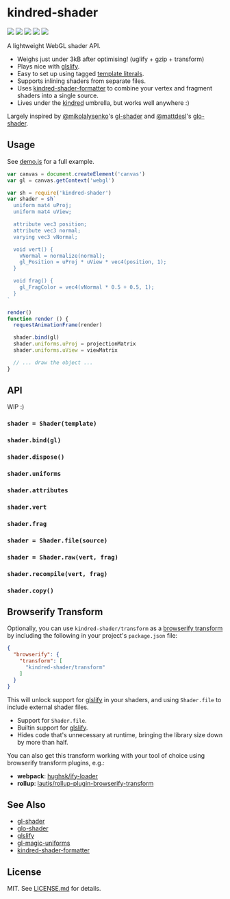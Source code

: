 # kindred-shader

[![](https://img.shields.io/badge/stability-experimental-ffa100.svg?style=flat-square)](https://nodejs.org/api/documentation.html#documentation_stability_index)
[![](https://img.shields.io/badge/code%20style-standard-brightgreen.svg?style=flat-square)](http://standardjs.com/)
[![](https://img.shields.io/npm/v/kindred-shader.svg?style=flat-square)](https://npmjs.com/package/kindred-shader)
[![](https://img.shields.io/circleci/project/kindredjs/kindred-shader/master.svg?style=flat-square)](https://circleci.com/gh/kindredjs/kindred-shader)
[![](https://img.shields.io/appveyor/ci/hughsk/kindred-shader.svg?style=flat-square)](https://ci.appveyor.com/project/hughsk/kindred-shader)

A lightweight WebGL shader API.

* Weighs just under 3kB after optimising! (uglify + gzip + transform)
* Plays nice with [glslify](https://github.com/stackgl/glslify).
* Easy to set up using tagged [template literals](https://developer.mozilla.org/en-US/docs/Web/JavaScript/Reference/Template_literals).
* Supports inlining shaders from separate files.
* Uses [kindred-shader-formatter](https://github.com/kindredjs/kindred-shader-formatter) to combine your vertex and fragment shaders into a single source.
* Lives under the [kindred](https://github.com/kindredjs) umbrella, but works well anywhere :)

Largely inspired by [@mikolalysenko](https://github.com/mikolalysenko)'s [gl-shader](https://github.com/stackgl/gl-shader) and [@mattdesl](https://github.com/mattdesl/)'s [glo-shader](https://github.com/glo-js/glo-shader).

## Usage

See [demo.js](demo.js) for a full example.

``` javascript
var canvas = document.createElement('canvas')
var gl = canvas.getContext('webgl')

var sh = require('kindred-shader')
var shader = sh`
  uniform mat4 uProj;
  uniform mat4 uView;

  attribute vec3 position;
  attribute vec3 normal;
  varying vec3 vNormal;

  void vert() {
    vNormal = normalize(normal);
    gl_Position = uProj * uView * vec4(position, 1);
  }

  void frag() {
    gl_FragColor = vec4(vNormal * 0.5 + 0.5, 1);
  }
`

render()
function render () {
  requestAnimationFrame(render)

  shader.bind(gl)
  shader.uniforms.uProj = projectionMatrix
  shader.uniforms.uView = viewMatrix

  // ... draw the object ...
}
```

## API

WIP :)

### `shader = Shader(template)`
### `shader.bind(gl)`
### `shader.dispose()`
### `shader.uniforms`
### `shader.attributes`
### `shader.vert`
### `shader.frag`
### `shader = Shader.file(source)`
### `shader = Shader.raw(vert, frag)`
### `shader.recompile(vert, frag)`
### `shader.copy()`

## Browserify Transform

Optionally, you can use `kindred-shader/transform` as a [browserify transform]() by including the following in your project's `package.json` file:

``` json
{
  "browserify": {
    "transform": [
      "kindred-shader/transform"
    ]
  }
}
```

This will unlock support for [glslify](https://github.com/stackgl/glslify) in your shaders, and using `Shader.file` to include external shader files.

* Support for `Shader.file`.
* Builtin support for [glslify](https://github.com/stackgl/glslify).
* Hides code that's unnecessary at runtime, bringing the library size down by more than half.

You can also get this transform working with your tool of choice using browserify transform plugins, e.g.:

* **webpack**: [hughsk/ify-loader](https://github.com/hughsk/ify-loader)
* **rollup**: [lautis/rollup-plugin-browserify-transform](https://github.com/lautis/rollup-plugin-browserify-transform)

## See Also

* [gl-shader](https://github.com/stackgl/gl-shader)
* [glo-shader](https://github.com/glo-js/glo-shader)
* [glslify](https://github.com/stackgl/glslify)
* [gl-magic-uniforms](https://github.com/stackgl/gl-magic-uniforms)
* [kindred-shader-formatter](https://github.com/kindredjs/kindred-shader-formatter)

## License

MIT. See [LICENSE.md](LICENSE.md) for details.
